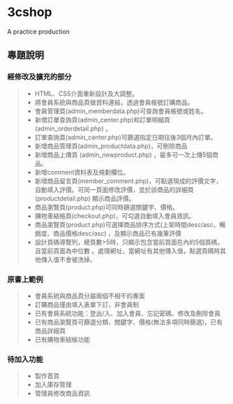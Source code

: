 # 3cshop
A practice production

## 專題說明
### 經修改及擴充的部分
> *	HTML、CSS介面重新設計及大調整。
> *	將會員系統與商品頁做資料連結，透過會員帳號訂購商品。
> *	會員管理頁(admin_memberdata.php)可查詢會員帳號或姓名。
> *	新增訂單查詢頁(admin_center.php)和訂單明細頁(admin_orderdetail.php) 。 
> *	訂單查詢頁(admin_center.php)可篩選指定日期往後3個月內訂單。
> *	新增商品管理頁(admin_productdata.php)，可刪除商品
> *	新增商品上傳頁 (admin_newproduct.php) ，最多可一次上傳5個商品。
> *	新增comment資料表及規劃欄位。
> *	新增商品留言頁(member_comment.php)，可點選現成的評價文字，
	自動填入評價。可同一頁面修改評價，並於該商品的詳細頁 (productdetail.php) 顯示商品評價。
> *	商品瀏覽頁(product.php)可同時篩選關鍵字、價格。
> *	購物車結帳頁(checkout.php)，可勾選自動填入會員資訊。
> *	商品瀏覽頁(product.php)可選擇商品排序方式(上架時間desc/asc、暢銷度、商品價格desc/asc)
	，及顯示商品已有幾筆評價
> *	設計頁碼導覽列，總頁數>5時，只顯示包含當前頁面在內的5個頁碼，且當前頁面為中位數
	。處理網址，當網址有其他傳入值，點選頁碼時其他傳入值不會被洗掉。

### 原書上範例
> *	會員系統與商品頁分屬兩個不相干的專案
> *	訂購商品僅由填入表單下訂，非會員制
> *	已有會員系統功能：登出/入、加入會員、忘記密碼、修改及刪除會員
> *	已有商品瀏覽頁可篩選分類、關鍵字、價格(無法多項同時篩選)，已有商品詳細頁
> *	已有購物車結帳功能

### 待加入功能
> *	製作首頁
> *	加入庫存管理
> *	管理員修改商品資訊
 



